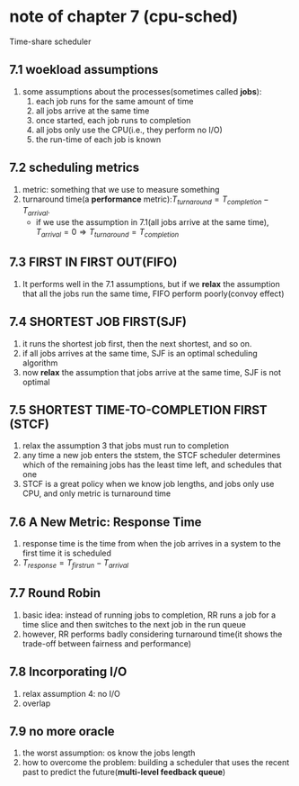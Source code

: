 # note of chapter 7 (cpu-sched)

Time-share scheduler

## 7.1 woekload assumptions
1. some assumptions about the processes(sometimes called **jobs**):
   1. each job runs for the same amount of time
   2. all jobs arrive at the same time
   3. once started, each job runs to completion
   4. all jobs only use the CPU(i.e., they perform no I/O)
   5. the run-time of each job is known 


## 7.2 scheduling metrics
1. metric: something that we use to measure something
2. turnaround time(a **performance** metric):$T_{turnaround} = T_{completion} - T_{arrival}$.
   * if we use the assumption in 7.1(all jobs arrive at the same time), $T_{arrival} = 0 \Rightarrow T_{turnaround} = T_{completion}$  


## 7.3 FIRST IN FIRST OUT(FIFO)
1. It performs well in the 7.1 assumptions, but if we **relax** the assumption that all the jobs run the same time, FIFO perform poorly(convoy effect)


## 7.4 SHORTEST JOB FIRST(SJF)
1. it runs the shortest job first, then the next shortest, and so on.
2. if all jobs arrives at the same time, SJF is an optimal scheduling algorithm
3. now **relax** the assumption that jobs arrive at the same time, SJF is not optimal

## 7.5 SHORTEST TIME-TO-COMPLETION FIRST (STCF)
1. relax the assumption 3 that jobs must run to completion
2. any time a new job enters the ststem, the STCF scheduler determines which of the remaining jobs has the least time left, and schedules that one
3. STCF is a great policy when we know job lengths, and jobs only use CPU, and only metric is turnaround time


## 7.6 A New Metric: Response Time
1. response time is the time from when the job arrives in a system to the first time it is scheduled
2. $T_{response} = T_{firstrun} - T_{arrival}$

## 7.7 Round Robin
1. basic idea: instead of running jobs to completion, RR runs a job for a time slice and then switches to the next job in the run queue
2. however, RR performs badly considering turnaround time(it shows the trade-off between fairness and performance)


## 7.8 Incorporating I/O
1. relax assumption 4: no I/O
2. overlap


## 7.9 no more oracle
1. the worst assumption: os know the jobs length
2. how to overcome the problem: building a scheduler that uses the recent past to predict the future(**multi-level feedback queue**)

